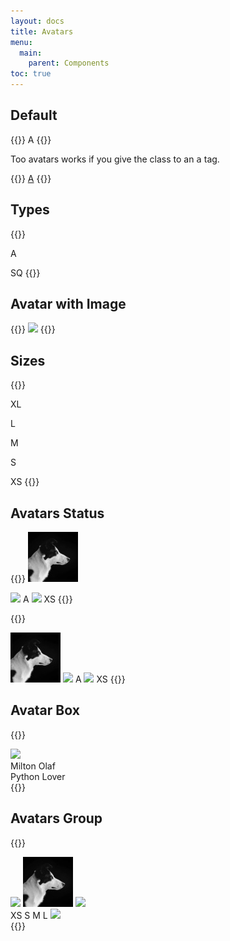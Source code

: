 ```yaml
---
layout: docs
title: Avatars
menu:
  main:
    parent: Components
toc: true
---
```


## Default

{{<example>}}
<span class="avatar">A</span>
{{</example>}}

Too avatars works if you give the class to an <kbd>a</kbd> tag.

{{<example>}}
<a class="avatar" href="#">A</a>
{{</example>}}

## Types

{{<example>}}
<!-- Default -->
<span class="avatar">A</span>

<!-- Square -->
<span class="avatar avatar-square">SQ</span>
{{</example>}}

## Avatar with Image
{{<example>}}
<span class="avatar">
  <img src="/assets/img/avatar-01.jpeg">
</span>
{{</example>}}

## Sizes

{{<example>}}
<!-- Extra Large -->
<span class="avatar avatar-x-large">XL</span>

<!-- Large -->
<span class="avatar avatar-large">L</span>

<!-- Default (Medium) -->
<span class="avatar">M</span>

<!-- Small -->
<span class="avatar avatar-small">S</span>

<!-- Extra Small -->
<span class="avatar avatar-x-small">XS</span>
{{</example>}}

## Avatars Status

{{<example>}}
<span class="avatar avatar-x-large avatar-status avatar-status-on">
  <img src="/assets/img/avatar.jpeg">
</span>

<span class="avatar avatar-large avatar-status avatar-status-null">
  <img src="/assets/img/avatar-01.jpeg">
</span>

<span class="avatar avatar-status avatar-status-null">
  A
</span>

<span class="avatar avatar-small avatar-status avatar-status-off">
  <img src="/assets/img/avatar-02.jpeg">
</span>

<span class="avatar avatar-x-small avatar-status avatar-status-off">
  XS
</span>
{{</example>}}

{{<example>}}
<!-- Status on Square Avatars -->
<span class="avatar avatar-square avatar-x-large avatar-status avatar-status-on">
  <img src="/assets/img/avatar.jpeg">
</span>

<span class="avatar avatar-square avatar-large avatar-status avatar-status-null">
  <img src="/assets/img/avatar-01.jpeg">
</span>

<span class="avatar avatar-square avatar-status avatar-status-null">
  A
</span>

<span class="avatar avatar-square avatar-small avatar-status avatar-status-off">
  <img src="/assets/img/avatar-02.jpeg">
</span>

<span class="avatar avatar-square avatar-x-small avatar-status avatar-status-off">
  XS
</span>
{{</example>}}

## Avatar Box

{{<example>}}
<div class="avatar-box">
  <span class="avatar avatar-status avatar-status-on">
    <img src="/assets/img/avatar-02.jpeg">
  </span>
  <div class="avatar-box-content">
    <div class="avatar-box-content-primary">
      Milton Olaf
    </div>
    <div class="avatar-box-content-secondary">
      Python Lover
    </div>
  </div>
</div>
{{</example>}}

## Avatars Group

{{<example>}}
<!-- Group of same sizes -->
<div class="avatar-group">
  <span class="avatar">
    <img src="/assets/img/avatar-01.jpeg">
  </span>
  <span class="avatar">
    <img src="/assets/img/avatar.jpeg">
  </span>
  <span class="avatar">
    <img src="/assets/img/avatar-02.jpeg">
  </span>
</div>

<!-- Group of differents sizes -->
<div class="avatar-group">
  <span class="avatar avatar-x-small">XS</span>
  <span class="avatar avatar-small">S</span>
  <span class="avatar">M</span>
  <span class="avatar avatar-large">L</span>
  <span class="avatar avatar-x-large">
    <img src="/assets/img/avatar-02.jpeg">
  </span>
</div>
{{</example>}}
